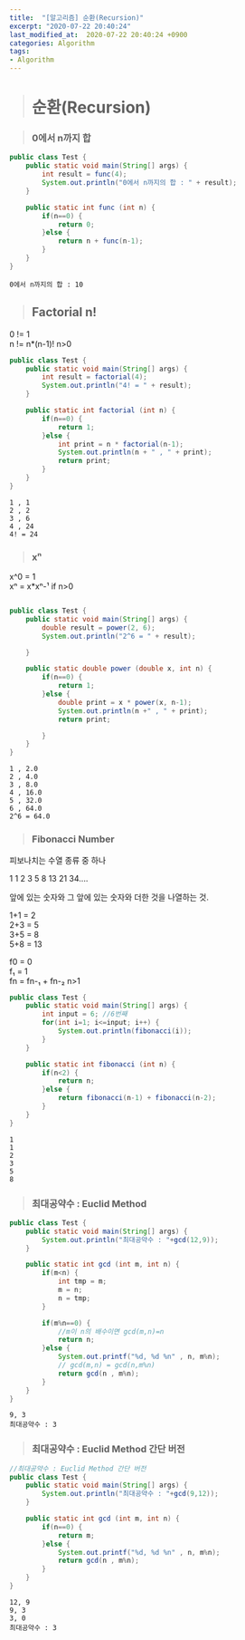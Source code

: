 ```yaml
---
title:  "[알고리즘] 순환(Recursion)"
excerpt: "2020-07-22 20:40:24"
last_modified_at:  2020-07-22 20:40:24 +0900
categories: Algorithm
tags:
- Algorithm
---
```


># 순환(Recursion)  



>### 0에서 n까지 합

```java   
public class Test {
	public static void main(String[] args) {
		int result = func(4);
		System.out.println("0에서 n까지의 합 : " + result);
	}

	public static int func (int n) {
		if(n==0) {
			return 0;
		}else {
			return n + func(n-1);
		}
	}
}
```

```
0에서 n까지의 합 : 10
```

>## Factorial n!

0 != 1  
n != n*(n-1)! n>0

```java   
public class Test {
	public static void main(String[] args) {
		int result = factorial(4);
		System.out.println("4! = " + result);
	}

	public static int factorial (int n) {
		if(n==0) {
			return 1;
		}else {
			int print = n * factorial(n-1);
			System.out.println(n + " , " + print);
			return print;
		}
	}
}
```

```
1 , 1
2 , 2
3 , 6
4 , 24
4! = 24
```

>### xⁿ

x^0 = 1  
xⁿ = x*xⁿ-¹ if n>0

```java

public class Test {
	public static void main(String[] args) {
		double result = power(2, 6);
		System.out.println("2^6 = " + result);

	}

	public static double power (double x, int n) {
		if(n==0) {
			return 1;
		}else {
			double print = x * power(x, n-1);
			System.out.println(n +" , " + print);
			return print;

		}
	}
}
```

```
1 , 2.0
2 , 4.0
3 , 8.0
4 , 16.0
5 , 32.0
6 , 64.0
2^6 = 64.0
```

>### Fibonacci Number  

피보나치는 수열 종류 중 하나

1 1 2 3 5 8 13 21 34....  

앞에 있는 숫자와 그 앞에 있는 숫자와 더한 것을 나열하는 것.  

1+1 = 2  
2+3 = 5  
3+5 = 8  
5+8 = 13  

f0 = 0  
f₁ = 1  
fn = fn-₁ + fn-₂ n>1  

```java
public class Test {
	public static void main(String[] args) {
		int input = 6; //6번째
		for(int i=1; i<=input; i++) {
			System.out.println(fibonacci(i));
		}
	}

	public static int fibonacci (int n) {
		if(n<2) {
			return n;
		}else {
			return fibonacci(n-1) + fibonacci(n-2);
		}
	}
}
```

```
1
1
2
3
5
8
```

>### 최대공약수 : Euclid Method  

```java
public class Test {
	public static void main(String[] args) {
		System.out.println("최대공약수 : "+gcd(12,9));
	}

	public static int gcd (int m, int n) {
		if(m<n) {
			int tmp = m;
			m = n;
			n = tmp;
		}

		if(m%n==0) {
			//m이 n의 배수이면 gcd(m,n)=n
			return n;
		}else {
			System.out.printf("%d, %d %n" , n, m%n);
			// gcd(m,n) = gcd(n,m%n)
			return gcd(n , m%n);
		}
	}
}
```

```
9, 3
최대공약수 : 3
```

>### 최대공약수 : Euclid Method 간단 버전  

```java
//최대공약수 : Euclid Method 간단 버전
public class Test {
	public static void main(String[] args) {
		System.out.println("최대공약수 : "+gcd(9,12));
	}

	public static int gcd (int m, int n) {
		if(n==0) {
			return m;
		}else {
			System.out.printf("%d, %d %n" , n, m%n);
			return gcd(n , m%n);
		}
	}
}
```

```
12, 9
9, 3
3, 0
최대공약수 : 3
```
